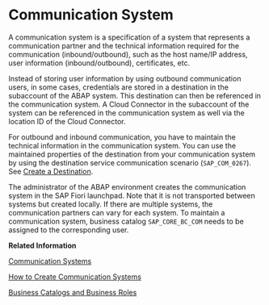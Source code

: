 <!-- loio875a3d6b20cb4934bcfea815e28afaa1 -->

# Communication System

A communication system is a specification of a system that represents a communication partner and the technical information required for the communication \(inbound/outbound\), such as the host name/IP address, user information \(inbound/outbound\), certificates, etc.

Instead of storing user information by using outbound communication users, in some cases, credentials are stored in a destination in the subaccount of the ABAP system. This destination can then be referenced in the communication system. A Cloud Connector in the subaccount of the system can be referenced in the communication system as well via the location ID of the Cloud Connector.

For outbound and inbound communication, you have to maintain the technical information in the communication system. You can use the maintained properties of the destination from your communication system by using the destination service communication scenario \(`SAP_COM_0267`\). See [Create a Destination](create-a-destination-3fa7934.md).

The administrator of the ABAP environment creates the communication system in the SAP Fiori launchpad. Note that it is not transported between systems but created locally. If there are multiple systems, the communication partners can vary for each system. To maintain a communication system, business catalog `SAP_CORE_BC_COM` needs to be assigned to the corresponding user.

**Related Information**  


[Communication Systems](../50-administration-and-ops/communication-systems-15663c1.md "You can use this app to create communication systems. Communication systems are created to enable the communication among different systems.")

[How to Create Communication Systems](../50-administration-and-ops/how-to-create-communication-systems-c2234ac.md "")

[Business Catalogs and Business Roles](https://help.sap.com/viewer/65de2977205c403bbc107264b8eccf4b/Cloud/en-US/da320654ed6e4e1e804a1a882cd461ea.html)

